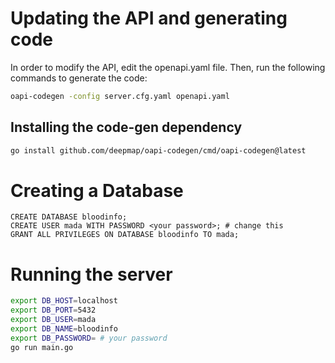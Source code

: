 # Updating the API and generating code
In order to modify the API, edit the openapi.yaml file. Then, run the following commands to generate the code:
```bash
oapi-codegen -config server.cfg.yaml openapi.yaml
```

## Installing the code-gen dependency
```bash
go install github.com/deepmap/oapi-codegen/cmd/oapi-codegen@latest
```

# Creating a Database
```postgresql
CREATE DATABASE bloodinfo;
CREATE USER mada WITH PASSWORD <your password>; # change this
GRANT ALL PRIVILEGES ON DATABASE bloodinfo TO mada;
```

# Running the server
```bash
export DB_HOST=localhost
export DB_PORT=5432
export DB_USER=mada
export DB_NAME=bloodinfo
export DB_PASSWORD= # your password
go run main.go
```
